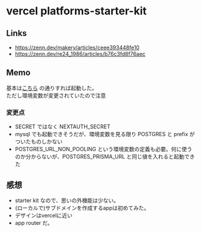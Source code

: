 # vercel platforms-starter-kit

## Links
- https://zenn.dev/makery/articles/ceee393448fe10
- https://zenn.dev/re24_1986/articles/b76c3fd8f76aec

## Memo
基本は[こちら](https://zenn.dev/makery/articles/ceee393448fe10) の通りすれば起動した。  
ただし環境変数が変更されていたので注意

### 変更点
- SECRET ではなく NEXTAUTH_SECRET
- mysql でも起動できそうだが、環境変数を見る限り POSTGRES と prefix がついたものしかない
- POSTGRES_URL_NON_POOLING という環境変数の定義も必要。何に使うのか分からないが、POSTGRES_PRISMA_URL と同じ値を入れると起動できた

## 感想
- starter kit なので、思いの外機能は少ない。
- (ローカルで)サブドメインを作成するappは初めてみた。
- デザインはvercelに近い
- app router だ。
